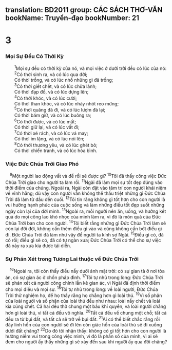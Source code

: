 translation: BD2011
group: CÁC SÁCH THƠ-VĂN
bookName: Truyền-đạo 
bookNumber: 21
-------

<div class="title"><h1>3</h1><h3>Mọi Sự Ðều Có Thời Kỳ</h3></div>
<span class="verse tr_3_1">  <sup>1</sup>Mọi sự đều có thời kỳ của nó, và mọi việc ở dưới trời đều có lúc của nó:<br/></span>
<span class="verse tr_3_2">  <sup>2</sup>Có thời sinh ra, và có lúc qua đời;<br/>  Có thời trồng, và có lúc nhổ những gì đã trồng;<br/></span>
<span class="verse tr_3_3">  <sup>3</sup>Có thời giết chết, và có lúc chữa lành;<br/>  Có thời đạp đổ, và có lúc dựng lên;<br/></span>
<span class="verse tr_3_4">  <sup>4</sup>Có thời khóc, và có lúc cười;<br/>  Có thời than khóc, và có lúc nhảy nhót reo mừng;<br/></span>
<span class="verse tr_3_5">  <sup>5</sup>Có thời quăng đá đi, và có lúc lượm đá lại;<br/>  Có thời bám giữ, và có lúc buông ra;<br/></span>
<span class="verse tr_3_6">  <sup>6</sup>Có thời được, và có lúc mất;<br/>  Có thời giữ lại, và có lúc vất đi;<br/></span>
<span class="verse tr_3_7">  <sup>7</sup>Có thời xé rách, và có lúc vá may;<br/>  Có thời im lặng, và có lúc nói lên;<br/></span>
<span class="verse tr_3_8">  <sup>8</sup>Có thời thương yêu, và có lúc ghét bỏ;<br/>  Có thời chiến tranh, và có lúc hòa bình.<br/></span>
<div class="title"><h3>Việc Ðức Chúa Trời Giao Phó</h3></div>
<span class="verse tr_3_9"> <sup>9</sup>Một người lao động vất vả để rồi sẽ được gì? </span>
<span class="verse tr_3_10"><sup>10</sup>Tôi đã thấy công việc Ðức Chúa Trời giao cho người ta làm rồi. </span>
<span class="verse tr_3_11"><sup>11</sup>Ngài đã làm mọi sự tốt đẹp đúng vào thời điểm của chúng. Ngoài ra, Ngài còn đặt vào tâm trí con người khái niệm về vĩnh hằng; dù vậy con người vẫn không thể thấu triệt những gì Ðức Chúa Trời đã làm từ đầu đến cuối. </span>
<span class="verse tr_3_12"><sup>12</sup>Tôi tin rằng không gì tốt hơn cho con người là vui hưởng hạnh phúc của cuộc sống và làm những điều tốt đẹp suốt những ngày còn lại của đời mình. </span>
<span class="verse tr_3_13"><sup>13</sup>Ngoài ra, mỗi người nên ăn, uống, và hưởng kết quả do mọi công lao khó nhọc của mình làm ra, vì đó là món quà của Ðức Chúa Trời ban cho con người. </span>
<span class="verse tr_3_14"><sup>14</sup>Tôi biết rằng những gì Ðức Chúa Trời làm sẽ còn lại đời đời, không cần thêm điều gì vào và cũng không cần bớt điều gì đi. Ðức Chúa Trời đã làm như vậy để người ta kính sợ Ngài. </span>
<span class="verse tr_3_15"><sup>15</sup>Ðiều gì có, đã có rồi; điều gì sẽ có, đã có tự ngàn xưa; Ðức Chúa Trời có thể cho sự việc đã xảy ra xưa kia được tái diễn.<br/></span>
<div class="title"><h3>Sự Phán Xét trong Tương Lai thuộc về Ðức Chúa Trời</h3></div>
<span class="verse tr_3_16"> <sup>16</sup>Ngoài ra, tôi còn thấy điều nầy dưới ánh mặt trời: có sự gian tà ở nơi tòa án, có sự gian ác ở chốn pháp đình. </span>
<span class="verse tr_3_17"><sup>17</sup>Tôi tự nhủ trong lòng: Ðức Chúa Trời sẽ phán xét cả người công chính lẫn kẻ gian ác, vì Ngài đã định thời điểm cho mọi điều và mọi sự. </span>
<span class="verse tr_3_18"><sup>18</sup>Tôi tự nhủ trong lòng: về loài người, Ðức Chúa Trời thử nghiệm họ, để họ thấy rằng họ chẳng hơn gì loài thú. </span>
<span class="verse tr_3_19"><sup>19</sup>Vì số phận của loài người và số phận của loài thú đều như nhau: loài nầy chết và loài kia cũng chết. Cả hai đều thở chung một bầu khí quyển, và loài người chẳng hơn gì loài thú, vì tất cả đều vô nghĩa. </span>
<span class="verse tr_3_20"><sup>20</sup>Tất cả đều về chung một chỗ; tất cả đều ra từ bụi đất, và tất cả sẽ trở về bụi đất. </span>
<span class="verse tr_3_21"><sup>21</sup>Ai có thể biết chắc rằng rồi đây linh hồn của con người sẽ đi lên còn giác hồn của loài thú sẽ đi xuống dưới đất chăng? </span>
<span class="verse tr_3_22"><sup>22</sup>Do đó tôi nhận thấy: không có gì tốt hơn cho con người là hưởng niềm vui trong công việc mình, vì đó là phần số của mình, vì ai sẽ đem cho người ấy thấy những gì sẽ xảy đến sau khi người ấy qua đời chăng?<br/></span>
